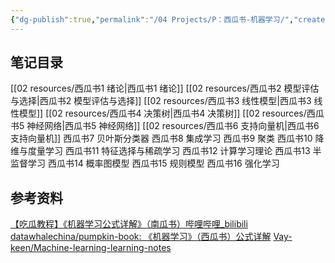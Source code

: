 ```yaml
---
{"dg-publish":true,"permalink":"/04 Projects/P：西瓜书-机器学习/","created":"2025-03-11T15:50:39.039+08:00","updated":"2025-03-12T22:16:43.512+08:00"}
---
```



## 笔记目录
[[02 resources/西瓜书1 绪论\|西瓜书1 绪论]]
[[02 resources/西瓜书2 模型评估与选择\|西瓜书2 模型评估与选择]]
[[02 resources/西瓜书3 线性模型\|西瓜书3 线性模型]]
[[02 resources/西瓜书4 决策树\|西瓜书4 决策树]]
[[02 resources/西瓜书5 神经网络\|西瓜书5 神经网络]]
[[02 resources/西瓜书6 支持向量机\|西瓜书6 支持向量机]]
西瓜书7 贝叶斯分类器
西瓜书8 集成学习
西瓜书9 聚类
西瓜书10 降维与度量学习
西瓜书11 特征选择与稀疏学习
西瓜书12 计算学习理论
西瓜书13 半监督学习
西瓜书14 概率图模型
西瓜书15 规则模型
西瓜书16 强化学习

## 参考资料
[【吃瓜教程】《机器学习公式详解》（南瓜书）哔哩哔哩_bilibili](https://www.bilibili.com/video/BV1Mh411e7VU?vd_source=26da385b1c7abd1742d76bdc415d9b93)
[datawhalechina/pumpkin-book: 《机器学习》（西瓜书）公式详解](https://github.com/datawhalechina/pumpkin-book)
[Vay-keen/Machine-learning-learning-notes](https://github.com/Vay-keen/Machine-learning-learning-notes)

